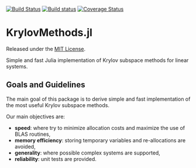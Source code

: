 [![Build Status](https://travis-ci.org/lruthotto/KrylovMethods.jl.svg?branch=master)](https://travis-ci.org/lruthotto/KrylovMethods.jl)
[![Build status](https://ci.appveyor.com/api/projects/status/tkn9ssik9n9vgdt2?svg=true)](https://ci.appveyor.com/project/lruthotto/krylovmethods-jl)
[![Coverage Status](https://coveralls.io/repos/lruthotto/KrylovMethods.jl/badge.svg)](https://coveralls.io/r/lruthotto/KrylovMethods.jl)




KrylovMethods.jl
=========================

Released under the [MIT License](https://github.com/lruthotto/KrylovMethods.jl/blob/master/LICENSE).

Simple and fast Julia implementation of Krylov subspace methods for linear systems.

## Goals and Guidelines

The main goal of this package is to derive simple and fast implementation of the most useful Krylov subspace methods. 

Our main objectives are:
- **speed**: where try to minimize allocation costs and maximize the use of BLAS routines,
- **memory efficiency**: storing temporary variables and re-allocations are avoided,
- **generality**: where possible complex systems are supported,
- **reliability**: unit tests are provided.






